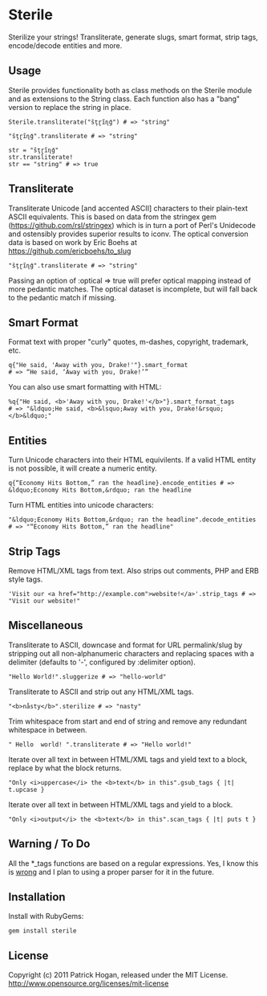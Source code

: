 Sterile
=======

Sterilize your strings! Transliterate, generate slugs, smart format, strip tags, encode/decode entities and more.

Usage
-----

Sterile provides functionality both as class methods on the Sterile module and as extensions to the String class. Each function also has a "bang" version to replace the string in place.

    Sterile.transliterate("šţɽĩɳģ") # => "string"

    "šţɽĩɳģ".transliterate # => "string"

    str = "šţɽĩɳģ"
    str.transliterate!
    str == "string" # => true

Transliterate
-------------

Transliterate Unicode [and accented ASCII] characters to their plain-text ASCII equivalents. This is based on data from the stringex gem (https://github.com/rsl/stringex) which is in turn a port of Perl's Unidecode and ostensibly provides superior results to iconv. The optical conversion data is based on work by Eric Boehs at https://github.com/ericboehs/to_slug

    "šţɽĩɳģ".transliterate # => "string"

Passing an option of :optical => true will prefer optical mapping instead of more pedantic matches. The optical dataset is incomplete, but will fall back to the pedantic match if missing.

Smart Format
------------

Format text with proper "curly" quotes, m-dashes, copyright, trademark, etc.

    q{"He said, 'Away with you, Drake!'"}.smart_format
    # => “He said, ‘Away with you, Drake!’”

You can also use smart formatting with HTML:

    %q{"He said, <b>'Away with you, Drake!'</b>"}.smart_format_tags
    # => "&ldquo;He said, <b>&lsquo;Away with you, Drake!&rsquo;</b>&ldquo;"

Entities
--------

Turn Unicode characters into their HTML equivilents. If a valid HTML entity is not possible, it will create a numeric entity.

    q{“Economy Hits Bottom,” ran the headline}.encode_entities # => &ldquo;Economy Hits Bottom,&rdquo; ran the headline

Turn HTML entities into unicode characters:

    "&ldquo;Economy Hits Bottom,&rdquo; ran the headline".decode_entities # => "“Economy Hits Bottom,” ran the headline"

Strip Tags
----------

Remove HTML/XML tags from text. Also strips out comments, PHP and ERB style tags.

    'Visit our <a href="http://example.com">website!</a>'.strip_tags # => "Visit our website!"

Miscellaneous
-------------

Transliterate to ASCII, downcase and format for URL permalink/slug by stripping out all non-alphanumeric characters and replacing spaces with a delimiter (defaults to '-', configured by :delimiter option).

    "Hello World!".sluggerize # => "hello-world"

Transliterate to ASCII and strip out any HTML/XML tags.

    "<b>nåsty</b>".sterilize # => "nasty"

Trim whitespace from start and end of string and remove any redundant whitespace in between.

    " Hello  world! ".transliterate # => "Hello world!"

Iterate over all text in between HTML/XML tags and yield text to a block, replace by what the block returns.

    "Only <i>uppercase</i> the <b>text</b> in this".gsub_tags { |t| t.upcase }

Iterate over all text in between HTML/XML tags and yield to a block.

    "Only <i>output</i> the <b>text</b> in this".scan_tags { |t| puts t }

Warning / To Do
---------------

All the *_tags functions are based on a regular expressions. Yes, I know this is [wrong](http://stackoverflow.com/questions/1732348/regex-match-open-tags-except-xhtml-self-contained-tags/1732454#1732454) and I plan to using a proper parser for it in the future.

Installation
------------

Install with RubyGems:

    gem install sterile

License
-------

Copyright (c) 2011 Patrick Hogan, released under the MIT License.
http://www.opensource.org/licenses/mit-license